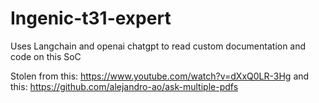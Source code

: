 # Ingenic-t31-expert
Uses Langchain and openai chatgpt to read custom documentation and code on this SoC

Stolen from this: https://www.youtube.com/watch?v=dXxQ0LR-3Hg
and this: https://github.com/alejandro-ao/ask-multiple-pdfs


